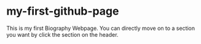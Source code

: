 # my-first-github-page

This is my first Biography Webpage.
You can directly move on to a section you want by click the section on the header.